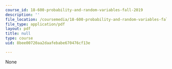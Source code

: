 ```yaml
---
course_id: 18-600-probability-and-random-variables-fall-2019
description: ''
file_location: /coursemedia/18-600-probability-and-random-variables-fall-2019/8bee00720aa2daafebabe670476cf13e_MIT18_600F19_lec37.pdf
file_type: application/pdf
layout: pdf
title: null
type: course
uid: 8bee00720aa2daafebabe670476cf13e

---
```

None